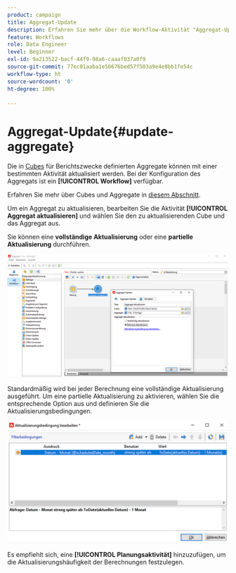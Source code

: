 ```yaml
---
product: campaign
title: Aggregat-Update
description: Erfahren Sie mehr über die Workflow-Aktivität "Aggregat-Update".
feature: Workflows
role: Data Engineer
level: Beginner
exl-id: 9a213522-bacf-44f9-98a6-caaaf037a0f9
source-git-commit: 77ec01aaba1e50676bed57f503a9e4e8bb1fe54c
workflow-type: ht
source-wordcount: '0'
ht-degree: 100%

---
```


# Aggregat-Update{#update-aggregate}

Die in [Cubes](../../v8/reporting/gs-cubes.md) für Berichtszwecke definierten Aggregate können mit einer bestimmten Aktivität aktualisiert werden. Bei der Konfiguration des Aggregats ist ein **[!UICONTROL Workflow]** verfügbar.

Erfahren Sie mehr über Cubes und Aggregate in [diesem Abschnitt](../../v8/reporting/customize-cubes.md#calculate-and-use-aggregates).

Um ein Aggregat zu aktualisieren, bearbeiten Sie die Aktivität **[!UICONTROL Aggregat aktualisieren]** und wählen Sie den zu aktualisierenden Cube und das Aggregat aus.

Sie können eine **vollständige Aktualisierung** oder eine **partielle Aktualisierung** durchführen.

![](assets/update-aggregate-details.png)

Standardmäßig wird bei jeder Berechnung eine vollständige Aktualisierung ausgeführt. Um eine partielle Aktualisierung zu aktivieren, wählen Sie die entsprechende Option aus und definieren Sie die Aktualisierungsbedingungen.

![](assets/update-aggregate-partial.png)

Es empfiehlt sich, eine **[!UICONTROL Planungsaktivität]** hinzuzufügen, um die Aktualisierungshäufigkeit der Berechnungen festzulegen.
